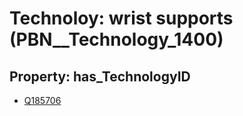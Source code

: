 # Technoloy: __wrist supports__ (PBN__Technology_1400)

## Property: has_TechnologyID

* [Q185706](Q185706)

